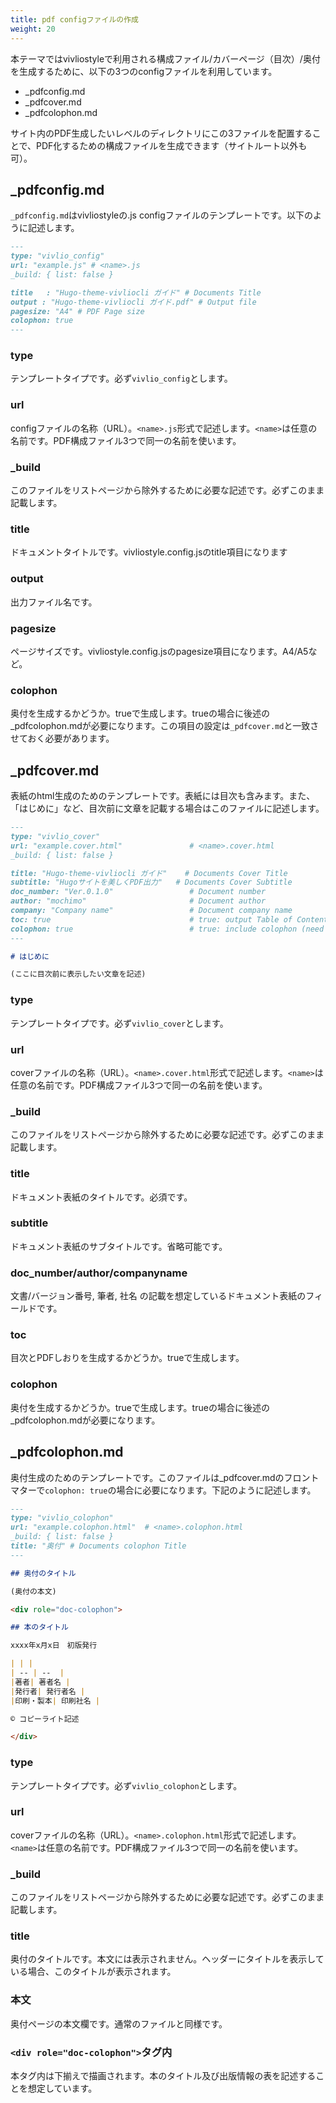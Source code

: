 ```yaml
---
title: pdf configファイルの作成
weight: 20
---
```


本テーマではvivliostyleで利用される構成ファイル/カバーページ（目次）/奥付を生成するために、以下の3つのconfigファイルを利用しています。

* _pdfconfig.md
* _pdfcover.md
* _pdfcolophon.md

サイト内のPDF生成したいレベルのディレクトリにこの3ファイルを配置することで、PDF化するための構成ファイルを生成できます（サイトルート以外も可）。

## _pdfconfig.md

`_pdfconfig.md`はvivliostyleの.js configファイルのテンプレートです。以下のように記述します。

```md
---
type: "vivlio_config"
url: "example.js" # <name>.js
_build: { list: false }

title   : "Hugo-theme-vivliocli ガイド" # Documents Title
output : "Hugo-theme-vivliocli ガイド.pdf" # Output file
pagesize: "A4" # PDF Page size
colophon: true
---
```

### type

テンプレートタイプです。必ず`vivlio_config`とします。

### url

configファイルの名称（URL）。`<name>.js`形式で記述します。`<name>`は任意の名前です。PDF構成ファイル3つで同一の名前を使います。

### _build

このファイルをリストページから除外するために必要な記述です。必ずこのまま記載します。

### title

ドキュメントタイトルです。vivliostyle.config.jsのtitle項目になります

### output

出力ファイル名です。

### pagesize

ページサイズです。vivliostyle.config.jsのpagesize項目になります。A4/A5など。

### colophon

奥付を生成するかどうか。trueで生成します。trueの場合に後述の_pdfcolophon.mdが必要になります。この項目の設定は`_pdfcover.md`と一致させておく必要があります。


## _pdfcover.md

表紙のhtml生成のためのテンプレートです。表紙には目次も含みます。また、「はじめに」など、目次前に文章を記載する場合はこのファイルに記述します。

```md
---
type: "vivlio_cover"
url: "example.cover.html"               # <name>.cover.html
_build: { list: false }

title: "Hugo-theme-vivliocli ガイド"    # Documents Cover Title
subtitle: "Hugoサイトを美しくPDF出力"   # Documents Cover Subtitle
doc_number: "Ver.0.1.0"                 # Document number
author: "mochimo"                       # Document author
company: "Company name"                 # Document company name
toc: true                               # true: output Table of Contents & PDF Bookmarks
colophon: true                          # true: include colophon (need to make _pdfcolophon.md)
---

# はじめに

(ここに目次前に表示したい文章を記述)
```

### type

テンプレートタイプです。必ず`vivlio_cover`とします。

### url

coverファイルの名称（URL）。`<name>.cover.html`形式で記述します。`<name>`は任意の名前です。PDF構成ファイル3つで同一の名前を使います。

### _build

このファイルをリストページから除外するために必要な記述です。必ずこのまま記載します。

### title

ドキュメント表紙のタイトルです。必須です。

### subtitle

ドキュメント表紙のサブタイトルです。省略可能です。

### doc_number/author/companyname

文書/バージョン番号, 筆者, 社名 の記載を想定しているドキュメント表紙のフィールドです。

### toc

目次とPDFしおりを生成するかどうか。trueで生成します。

### colophon

奥付を生成するかどうか。trueで生成します。trueの場合に後述の_pdfcolophon.mdが必要になります。

## _pdfcolophon.md

奥付生成のためのテンプレートです。このファイルは_pdfcover.mdのフロントマターで`colophon: true`の場合に必要になります。下記のように記述します。

```md
---
type: "vivlio_colophon"
url: "example.colophon.html"  # <name>.colophon.html
_build: { list: false }
title: "奥付" # Documents colophon Title
---

## 奥付のタイトル

(奥付の本文)

<div role="doc-colophon">

## 本のタイトル

xxxx年x月x日　初版発行

| | |
| -- | --  |
|著者| 著者名 |
|発行者| 発行者名 |
|印刷・製本| 印刷社名 |

© コピーライト記述

</div>
```

### type

テンプレートタイプです。必ず`vivlio_colophon`とします。

### url

coverファイルの名称（URL）。`<name>.colophon.html`形式で記述します。`<name>`は任意の名前です。PDF構成ファイル3つで同一の名前を使います。

### _build

このファイルをリストページから除外するために必要な記述です。必ずこのまま記載します。

### title

奥付のタイトルです。本文には表示されません。ヘッダーにタイトルを表示している場合、このタイトルが表示されます。

### 本文

奥付ページの本文欄です。通常のファイルと同様です。

### `<div role="doc-colophon">`タグ内

本タグ内は下揃えで描画されます。本のタイトル及び出版情報の表を記述することを想定しています。